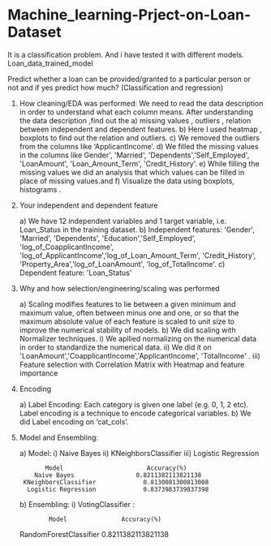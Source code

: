 # Machine_learning-Prject-on-Loan-Dataset
It is a classification problem. And i have tested it with different models.
Loan_data_trained_model

Predict whether a loan can be provided/granted to a particular person or not and if yes predict how much? (Classification and regression)

1)	How cleaning/EDA was performed:
    We need to read the data description in order to understand what each column means.
    After understanding the data description ,find out the 
      a)	missing values , outliers , relation between independent and dependent features.
      b)	Here I used heatmap , boxplots to find out the relation and outliers.
      c)	We removed the outliers from the columns like ‘ApplicantIncome’.
      d)	We filled the missing values in the columns  like Gender', 'Married', 'Dependents','Self_Employed', 'LoanAmount', 'Loan_Amount_Term', 'Credit_History'.
      e)	While filling the missing values we did an analysis that which values can be filled in place of missing values.and 
      f)	Visualize the data using boxplots, histograms .
2)	Your independent and dependent feature

      a)	We have 12 independent variables and 1 target variable, i.e. Loan_Status in the training dataset.
      b)	Independent features: 'Gender', 'Married', 'Dependents', 'Education','Self_Employed', 'log_of_CoapplicantIncome', 'log_of_ApplicantIncome','log_of_Loan_Amount_Term',             'Credit_History', 'Property_Area','log_of_LoanAmount',  'log_of_TotalIncome'.
      c)	Dependent feature:
          'Loan_Status’

3)	Why and how selection/engineering/scaling was performed
      
      a)	Scaling modifies features to lie between a given minimum and maximum value, often between minus one and one, or so that the maximum absolute value of each feature is             scaled to unit size to improve the numerical stability of models.
      b)	We did scaling with Normalizer techniques.
          i)	We apllied normalizing on the numerical data in order to standardize the numerical data.
          ii)	We did it on 'LoanAmount','CoapplicantIncome','ApplicantIncome', 'TotalIncome' .
         iii)	Feature selection with Correlation Matrix with Heatmap and feature importance
         
4)	Encoding 

      a)	Label Encoding: Each category is given one label (e.g. 0, 1, 2 etc). Label encoding is a technique to encode categorical variables. 
      b)	We did Label encoding on ‘cat_cols’.
      
5)	Model and Ensembling:
      
      a) Model:
          i)	Naive Bayes
          ii)	KNeighborsClassifier
          iii)	Logistic Regression

               Model                       Accuracy(%)
            Naive Bayes	                0.8211382113821138
         KNeighborsClassifier	          0.8130081300813008
          Logistic Regression	          0.8373983739837398



    b)	Ensembling:
          i)	VotingClassifier :
            
                Model 	            Accuracy(%)
      RandomForestClassifier	    0.8211382113821138

 

     

  







